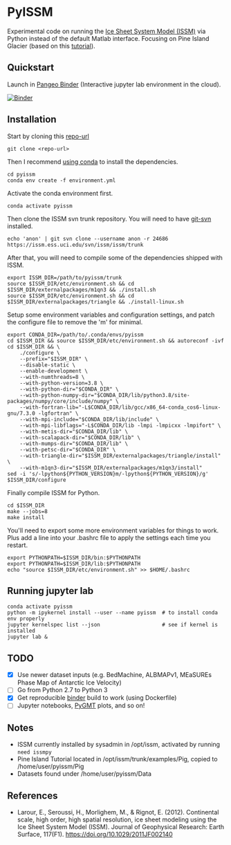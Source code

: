 # PyISSM

Experimental code on running the [Ice Sheet System Model (ISSM)](https://issm.jpl.nasa.gov) via Python instead of the default Matlab interface.
Focusing on Pine Island Glacier (based on this [tutorial](https://issm.jpl.nasa.gov/documentation/tutorials/pig/)).

## Quickstart

Launch in [Pangeo Binder](https://pangeo-binder.readthedocs.io) (Interactive jupyter lab environment in the cloud).

[![Binder](https://binder.pangeo.io/badge_logo.svg)](https://binder.pangeo.io/v2/gh/weiji14/pyissm/master)

## Installation

Start by cloning this [repo-url](/../../)

    git clone <repo-url>

Then I recommend [using conda](https://conda.io/projects/conda/en/latest/user-guide/install/index.html) to install the dependencies.

    cd pyissm
    conda env create -f environment.yml

Activate the conda environment first.

    conda activate pyissm

Then clone the ISSM svn trunk repository.
You will need to have [git-svn](https://git-scm.com/docs/git-svn) installed.

    echo 'anon' | git svn clone --username anon -r 24686 https://issm.ess.uci.edu/svn/issm/issm/trunk

After that, you will need to compile some of the dependencies shipped with ISSM.

    export ISSM_DIR=/path/to/pyissm/trunk
    source $ISSM_DIR/etc/environment.sh && cd $ISSM_DIR/externalpackages/m1qn3 && ./install.sh
    source $ISSM_DIR/etc/environment.sh && cd $ISSM_DIR/externalpackages/triangle && ./install-linux.sh

Setup some environment variables and configuration settings, and patch the configure file to remove the 'm' for minimal.

    export CONDA_DIR=/path/to/.conda/envs/pyissm
    cd $ISSM_DIR && source $ISSM_DIR/etc/environment.sh && autoreconf -ivf
    cd $ISSM_DIR && \
        ./configure \
        --prefix="$ISSM_DIR" \
        --disable-static \
        --enable-development \
        --with-numthreads=8 \
        --with-python-version=3.8 \
        --with-python-dir="$CONDA_DIR" \
        --with-python-numpy-dir="$CONDA_DIR/lib/python3.8/site-packages/numpy/core/include/numpy" \
        --with-fortran-lib="-L$CONDA_DIR/lib/gcc/x86_64-conda_cos6-linux-gnu/7.3.0 -lgfortran" \
        --with-mpi-include="$CONDA_DIR/lib/include" \
        --with-mpi-libflags="-L$CONDA_DIR/lib -lmpi -lmpicxx -lmpifort" \
        --with-metis-dir="$CONDA_DIR/lib" \
        --with-scalapack-dir="$CONDA_DIR/lib" \
        --with-mumps-dir="$CONDA_DIR/lib" \
        --with-petsc-dir="$CONDA_DIR" \
        --with-triangle-dir="$ISSM_DIR/externalpackages/triangle/install" \
        --with-m1qn3-dir="$ISSM_DIR/externalpackages/m1qn3/install"
    sed -i 's/-lpython${PYTHON_VERSION}m/-lpython${PYTHON_VERSION}/g' $ISSM_DIR/configure

Finally compile ISSM for Python.

    cd $ISSM_DIR
    make --jobs=8
    make install

You'll need to export some more environment variables for things to work.
Plus add a line into your .bashrc file to apply the settings each time you restart.

    export PYTHONPATH=$ISSM_DIR/bin:$PYTHONPATH
    export PYTHONPATH=$ISSM_DIR/lib:$PYTHONPATH
    echo "source $ISSM_DIR/etc/environment.sh" >> $HOME/.bashrc

## Running jupyter lab

    conda activate pyissm
    python -m ipykernel install --user --name pyissm  # to install conda env properly
    jupyter kernelspec list --json                    # see if kernel is installed
    jupyter lab &


## TODO

- [x] Use newer dataset inputs (e.g. BedMachine, ALBMAPv1, MEaSUREs Phase Map of Antarctic Ice Velocity)
- [ ] Go from Python 2.7 to Python 3
- [x] Get reproducible [binder](https://mybinder.readthedocs.io) build to work (using Dockerfile)
- [ ] Jupyter notebooks, [PyGMT](https://pygmt.org) plots, and so on!

## Notes

- ISSM currently installed by sysadmin in /opt/issm, activated by running `need issmpy`
- Pine Island Tutorial located in /opt/issm/trunk/examples/Pig, copied to /home/user/pyissm/Pig
- Datasets found under /home/user/pyissm/Data

## References

- Larour, E., Seroussi, H., Morlighem, M., & Rignot, E. (2012). Continental scale, high order, high spatial resolution, ice sheet modeling using the Ice Sheet System Model (ISSM). Journal of Geophysical Research: Earth Surface, 117(F1). https://doi.org/10.1029/2011JF002140
